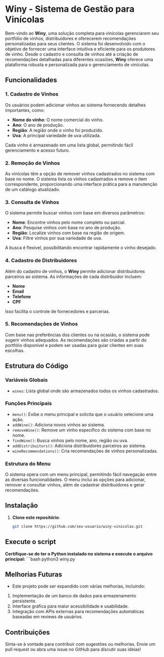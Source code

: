 # Winy - Sistema de Gestão para Vinícolas

Bem-vindo ao **Winy**, uma solução completa para vinícolas gerenciarem seu portfólio de vinhos, distribuidores e oferecerem recomendações personalizadas para seus clientes. O sistema foi desenvolvido com o objetivo de fornecer uma interface intuitiva e eficiente para os produtores de vinho. Desde o cadastro e consulta de vinhos até a criação de recomendações detalhadas para diferentes ocasiões, **Winy** oferece uma plataforma robusta e personalizada para o gerenciamento de vinícolas.

## Funcionalidades

### 1. Cadastro de Vinhos
Os usuários podem adicionar vinhos ao sistema fornecendo detalhes importantes, como:
- **Nome do vinho**: O nome comercial do vinho.
- **Ano**: O ano de produção.
- **Região**: A região onde o vinho foi produzido.
- **Uva**: A principal variedade de uva utilizada.

Cada vinho é armazenado em uma lista global, permitindo fácil gerenciamento e acesso futuro.

### 2. Remoção de Vinhos
As vinícolas têm a opção de remover vinhos cadastrados no sistema com base no nome. O sistema lista os vinhos cadastrados e remove o item correspondente, proporcionando uma interface prática para a manutenção de um catálogo atualizado.

### 3. Consulta de Vinhos
O sistema permite buscar vinhos com base em diversos parâmetros:
- **Nome**: Encontre vinhos pelo nome completo ou parcial.
- **Ano**: Pesquise vinhos com base no ano de produção.
- **Região**: Localize vinhos com base na região de origem.
- **Uva**: Filtre vinhos por sua variedade de uva.

A busca é flexível, possibilitando encontrar rapidamente o vinho desejado.

### 4. Cadastro de Distribuidores
Além do cadastro de vinhos, o **Winy** permite adicionar distribuidores parceiros ao sistema. As informações de cada distribuidor incluem:
- **Nome**
- **Email**
- **Telefone**
- **CPF**

Isso facilita o controle de fornecedores e parcerias.

### 5. Recomendações de Vinhos
Com base nas preferências dos clientes ou na ocasião, o sistema pode sugerir vinhos adequados. As recomendações são criadas a partir do portfólio disponível e podem ser usadas para guiar clientes em suas escolhas.

## Estrutura do Código

### Variáveis Globais
- `wines`: Lista global onde são armazenados todos os vinhos cadastrados.

### Funções Principais
- `menu()`: Exibe o menu principal e solicita que o usuário selecione uma ação.
- `addWine()`: Adiciona novos vinhos ao sistema.
- `removeWine()`: Remove um vinho específico do sistema com base no nome.
- `findWine()`: Busca vinhos pelo nome, ano, região ou uva.
- `addDistribuitors()`: Adiciona distribuidores parceiros ao sistema.
- `wineRecommendations()`: Cria recomendações de vinhos personalizadas.

### Estrutura do Menu
O sistema opera com um menu principal, permitindo fácil navegação entre as diversas funcionalidades. O menu inclui as opções para adicionar, remover e consultar vinhos, além de cadastrar distribuidores e gerar recomendações.

## Instalação

1. **Clone este repositório**:
   ```bash
   git clone https://github.com/seu-usuario/winy-vinicolas.git

## Execute o script

**Certifique-se de ter o Python instalado no sistema e execute o arquivo principal:**
    ```bash
    python3 winy.py

## Melhorias Futuras

- Este projeto pode ser expandido com várias melhorias, incluindo:

1. Implementação de um banco de dados para armazenamento persistente.
2. Interface gráfica para maior acessibilidade e usabilidade.
3. Integração com APIs externas para recomendações automáticas baseadas em reviews de usuários.

## Contribuições
Sinta-se à vontade para contribuir com sugestões ou melhorias. Envie um pull request ou abra uma issue no GitHub para discutir suas ideias!

